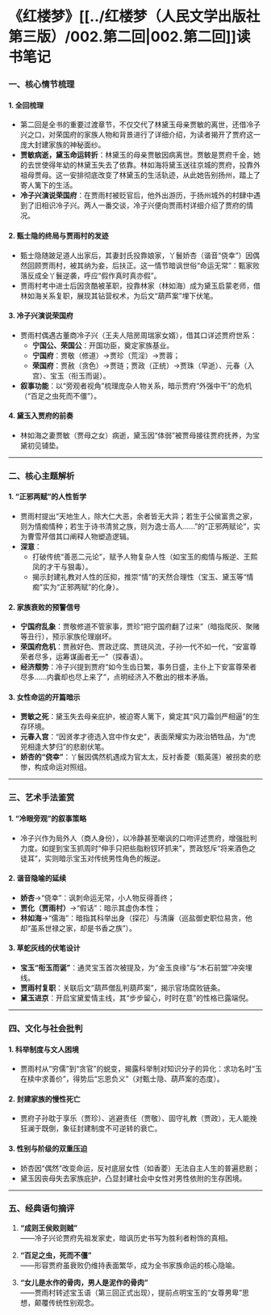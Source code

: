 # 《红楼梦》[[../红楼梦（人民文学出版社第三版）/002.第二回|002.第二回]]读书笔记


### **一、核心情节梳理**

#### 1. **全回梳理**
   - 第二回是全书的重要过渡章节，不仅交代了林黛玉母亲贾敏的离世，还借冷子兴之口，对荣国府的家族人物和背景进行了详细介绍，为读者揭开了贾府这一庞大封建家族的神秘面纱。
   - **贾敏病逝，黛玉命运转折**：林黛玉的母亲贾敏因病离世。贾敏是贾府千金，她的去世使得年幼的林黛玉失去了依靠。林如海将黛玉送往京城的贾府，投靠外祖母贾母。这一安排彻底改变了林黛玉的生活轨迹，从此她告别扬州，踏上了寄人篱下的生活。
   - **冷子兴演说荣国府**：在贾雨村被贬官后，他外出游历，于扬州城外的村肆中遇到了旧相识冷子兴。两人一番交谈，冷子兴便向贾雨村详细介绍了贾府的情况。

#### 2. **甄士隐的终局与贾雨村的发迹**  
   - 甄士隐随跛足道人出家后，其妻封氏投靠娘家，丫鬟娇杏（谐音“侥幸”）因偶然回顾贾雨村，被其纳为妾，后扶正。这一情节暗讽世俗“命运无常”：甄家败落反成全丫鬟逆袭，呼应“假作真时真亦假”。  
   - 贾雨村考中进士后因贪酷被革职，投靠林家（林如海）成为黛玉启蒙老师，借林如海关系复职，展现其钻营权术，为后文“葫芦案”埋下伏笔。

#### 3. **冷子兴演说荣国府**  
   - 贾雨村偶遇古董商冷子兴（王夫人陪房周瑞家女婿），借其口详述贾府世系：  
     - **宁国公、荣国公**：开国功臣，奠定家族基业。  
     - **宁国府**：贾敬（修道）→贾珍（荒淫）→贾蓉；  
     - **荣国府**：贾赦（贪色）→贾琏；贾政（正统）→贾珠（早逝）、元春（入宫）、宝玉（衔玉而诞）。  
   - **叙事功能**：以“旁观者视角”梳理庞杂人物关系，暗示贾府“外强中干”的危机（“百足之虫死而不僵”）。

#### 4. **黛玉入贾府的前奏**  
   - 林如海之妻贾敏（贾母之女）病逝，黛玉因“体弱”被贾母接往贾府抚养，为宝黛初见铺垫。

---

### **二、核心主题解析**

#### 1. **“正邪两赋”的人性哲学**  
   - 贾雨村提出“天地生人，除大仁大恶，余者皆无大异；若生于公侯富贵之家，则为情痴情种；若生于诗书清贫之族，则为逸士高人……”的“正邪两赋论”，实为曹雪芹借其口阐释人物塑造逻辑。  
   - **深意**：  
     - 打破传统“善恶二元论”，赋予人物复杂人性（如宝玉的痴情与叛逆、王熙凤的才干与狠毒）。  
     - 揭示封建礼教对人性的压抑，推崇“情”的天然合理性（宝玉、黛玉等“情痴”实为“正邪两赋”的化身）。

#### 2. **家族衰败的预警信号**  
   - **宁国府乱象**：贾敬修道不管家事，贾珍“把宁国府翻了过来”（暗指爬灰、聚赌等丑行），预示家族伦理崩坏。  
   - **荣国府危机**：贾赦好色、贾政迂腐、贾琏风流，子孙一代不如一代，“安富尊荣者尽多，运筹谋画者无一”（探春语）。  
   - **经济颓势**：冷子兴提到贾府“如今生齿日繁，事务日盛，主仆上下安富尊荣者尽多……内囊却也尽上来了”，点明经济入不敷出的根本矛盾。

#### 3. **女性命运的开篇暗示**  
   - **贾敏之死**：黛玉失去母亲庇护，被迫寄人篱下，奠定其“风刀霜剑严相逼”的生存环境。  
   - **元春入宫**：“因贤孝才德选入宫中作女史”，表面荣耀实为政治牺牲品，为“虎兕相逢大梦归”的悲剧伏笔。  
   - **娇杏的“侥幸”**：丫鬟因偶然机遇成为官太太，反衬香菱（甄英莲）被拐卖的悲惨，构成命运对照组。

---

### **三、艺术手法鉴赏**

#### 1. **“冷眼旁观”的叙事策略**  
   - 冷子兴作为局外人（商人身份），以冷静甚至嘲讽的口吻评述贾府，增强批判力度。如提到宝玉抓周时“伸手只把些脂粉钗环抓来”，贾政怒斥“将来酒色之徒耳”，实则暗示宝玉对传统男性角色的叛逆。

#### 2. **谐音隐喻的延续**  
   - **娇杏**→“侥幸”：讽刺命运无常，小人物反得善终；  
   - **贾化（贾雨村）**→“假话”：暗示其虚伪本性；  
   - **林如海**→“儒海”：暗指其科举出身（探花）与清廉（巡盐御史职位易贪，他却“虽系世禄之家，却是书香之族”）。

#### 3. **草蛇灰线的伏笔设计**  
   - **宝玉“衔玉而诞”**：通灵宝玉首次被提及，为“金玉良缘”与“木石前盟”冲突埋线。  
   - **贾雨村复职**：关联后文“葫芦僧乱判葫芦案”，揭示官场腐败链条。  
   - **黛玉进京**：开启宝黛爱情主线，其“步步留心，时时在意”的性格已露端倪。

---

### **四、文化与社会批判**

#### 1. **科举制度与文人困境**  
   - 贾雨村从“穷儒”到“贪官”的蜕变，揭露科举制对知识分子的异化：求功名时“玉在椟中求善价”，得势后“忘恩负义”（对甄士隐、葫芦案的态度）。

#### 2. **封建家族的慢性死亡**  
   - 贾府子孙耽于享乐（贾珍）、逃避责任（贾敬）、固守礼教（贾政），无人能挽狂澜于既倒，象征封建制度不可逆转的衰亡。

#### 3. **性别与阶级的双重压迫**  
   - 娇杏因“偶然”改变命运，反衬底层女性（如香菱）无法自主人生的普遍悲剧；  
   - 黛玉因丧母失去家族庇护，凸显封建社会中女性对男性依附的生存困境。

---

### **五、经典语句摘评**

1. **“成则王侯败则贼”**  
   ——冷子兴论贾府先祖发家史，暗讽历史书写为胜利者粉饰的真相。

2. **“百足之虫，死而不僵”**  
   ——形容贾府虽衰败仍维持表面繁华，成为全书家族命运的核心隐喻。

3. **“女儿是水作的骨肉，男人是泥作的骨肉”**  
   ——贾雨村转述宝玉语（第三回正式出现），提前点明宝玉的“女尊男卑”思想，颠覆传统性别观念。

